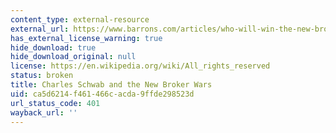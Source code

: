 ```yaml
---
content_type: external-resource
external_url: https://www.barrons.com/articles/who-will-win-the-new-broker-wars-51570233983?mod=hp_LEAD_1&mod=article_inline
has_external_license_warning: true
hide_download: true
hide_download_original: null
license: https://en.wikipedia.org/wiki/All_rights_reserved
status: broken
title: Charles Schwab and the New Broker Wars
uid: ca5d6214-f461-466c-acda-9ffde298523d
url_status_code: 401
wayback_url: ''
---
```

